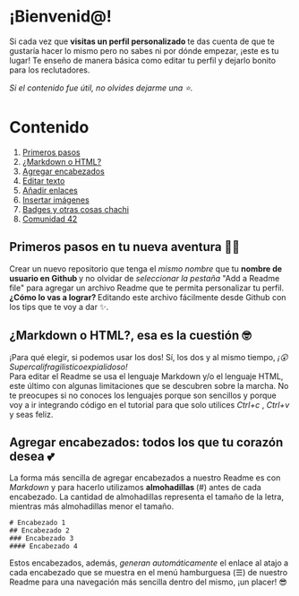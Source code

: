 # ¡Bienvenid@!

Si cada vez que <b> visitas un perfil personalizado </b> te das cuenta de que te gustaría hacer lo mismo pero no sabes ni por dónde empezar, ¡este es tu lugar! 
Te enseño de manera básica como editar tu perfil y dejarlo bonito para los reclutadores. <br>

<i> Si el contenido fue útil, no olvides dejarme una ⭐. </i>

# Contenido 
<p align="center">
  <ol>
    <li> <a href=""> Primeros pasos </a> </li>
    <li> <a href=""> ¿Markdown o HTML? </a> </li>
    <li> <a href=""> Agregar encabezados </a> </li>
    <li> <a href=""> Editar texto </a> </li>
    <li> <a href=""> Añadir enlaces </a> </li>
    <li> <a href=""> Insertar imágenes </a> </li>
    <li> <a href=""> Badges y otras cosas chachi </a> </li>
    <li> <a href=""> Comunidad 42 </a> </li>
    
  </ol>
</p>
             
## Primeros pasos en tu nueva aventura 🐱‍🏍

Crear un nuevo repositorio que tenga el <i> mismo nombre </i> que tu <b> nombre de usuario en Github </b> y no olvidar de <i> seleccionar la pestaña </i> "Add a Readme file" para agregar un archivo Readme que te permita personalizar tu perfil. <br> 
<b> ¿Cómo lo vas a lograr? </b> Editando este archivo fácilmente desde Github con los tips que te voy a dar ✨.

## ¿Markdown o HTML?, esa es la cuestión 🤓

¡Para qué elegir, si podemos usar los dos! Sí, los dos y al mismo tiempo, <i> ¡😲 Supercalifragilisticoexpialidoso! </i> <br> 
Para editar el Readme se usa el lenguaje Markdown y/o el lenguaje HTML, este último con algunas limitaciones que se descubren sobre la marcha. No te preocupes si no conoces los lenguajes porque son sencillos y porque voy a ir integrando código en el tutorial para que solo utilices <i> Ctrl+c </i>, <i> Ctrl+v </i> y seas feliz.

## Agregar encabezados: todos los que tu corazón desea 💕

La forma más sencilla de agregar encabezados a nuestro Readme es con <i> Markdown </i> y para hacerlo utilizamos <b> almohadillas </b> (#) antes de cada encabezado. La cantidad de almohadillas representa el tamaño de la letra, mientras más almohadillas menor el tamaño.

```
# Encabezado 1
## Encabezado 2
### Encabezado 3
#### Encabezado 4
```
Estos encabezados, además, <i> generan automáticamente </i> el enlace al atajo a cada encabezado que se muestra en el menú hamburguesa (☰) de nuestro Readme para una navegación más sencilla dentro del mismo, ¡un placer! 😎

